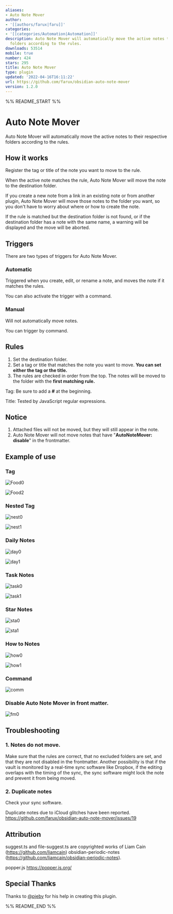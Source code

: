```yaml
---
aliases:
- Auto Note Mover
author:
- '[[authors/farux|faru]]'
categories:
- '[[categories/Automation|Automation]]'
description: Auto Note Mover will automatically move the active notes to their respective
  folders according to the rules.
downloads: 53514
mobile: true
number: 424
stars: 295
title: Auto Note Mover
type: plugin
updated: '2022-04-16T16:11:22'
url: https://github.com/farux/obsidian-auto-note-mover
version: 1.2.0
---
```


%% README_START %%

# Auto Note Mover

Auto Note Mover will automatically move the active notes to their respective folders according to the rules.

## How it works

Register the tag or title of the note you want to move to the rule.

When the active note matches the rule, Auto Note Mover will move the note to the destination folder.

If you create a new note from a link in an existing note or from another plugin, Auto Note Mover will move those notes to the folder you want, so you don't have to worry about where or how to create the note.

If the rule is matched but the destination folder is not found, or if the destination folder has a note with the same name, a warning will be displayed and the move will be aborted.

## Triggers

There are two types of triggers for Auto Note Mover.

### Automatic

Triggered when you create, edit, or rename a note, and moves the note if it matches the rules.

You can also activate the trigger with a command.

### Manual

Will not automatically move notes.

You can trigger by command.

## Rules

1. Set the destination folder.
2. Set a tag or title that matches the note you want to move. **You can set either the tag or the title.**
3. The rules are checked in order from the top. The notes will be moved to the folder with the **first matching rule.**

Tag: Be sure to add a **\#** at the beginning.

Title: Tested by JavaScript regular expressions.

## Notice

1. Attached files will not be moved, but they will still appear in the note.
2. Auto Note Mover will not move notes that have "**AutoNoteMover: disable**" in the frontmatter.

## Example of use

### Tag
![Food0](https://user-images.githubusercontent.com/33874906/152721614-45a65095-3af2-4e80-8973-26be686ca585.png)

![Food2](https://user-images.githubusercontent.com/33874906/152721697-7cf722fc-bc82-4c5d-8bbe-6c087755d29c.png)

### Nested Tag
![nest0](https://user-images.githubusercontent.com/33874906/152721876-58b19020-eb75-4324-a8ba-2110dba11ea6.png)

![nest1](https://user-images.githubusercontent.com/33874906/152721897-be270fc9-6381-46b6-99d0-1d5a08260a06.png)

### Daily Notes
![day0](https://user-images.githubusercontent.com/33874906/152721914-48ed5cc5-ec08-4f80-9425-8c68b719107a.png)

![day1](https://user-images.githubusercontent.com/33874906/152721927-659d0ad4-ce9f-4aea-8752-8eb668500af5.png)

### Task Notes
![task0](https://user-images.githubusercontent.com/33874906/152723161-6a8d9999-15e9-4e97-8b71-e07ff30fb330.png)

![task1](https://user-images.githubusercontent.com/33874906/152723175-839e724c-4437-42ff-ba05-f458e45c3f21.png)

### Star Notes
![sta0](https://user-images.githubusercontent.com/33874906/152721996-74f29153-4266-4aff-88e6-e765ef031d65.png)

![sta1](https://user-images.githubusercontent.com/33874906/152722006-54f5c315-8d5b-457b-8cfc-ec982a2b088c.png)

### How to Notes
![how0](https://user-images.githubusercontent.com/33874906/152722040-e100961b-8398-485d-bc64-f3fa784b79be.png)

![how1](https://user-images.githubusercontent.com/33874906/152722054-820441a1-a244-43cb-b8f2-fcde06310d40.png)

### Command
![comm](https://user-images.githubusercontent.com/33874906/152723205-70599951-75ee-4915-a160-17a3faed67b0.png)

### Disable Auto Note Mover in front matter.
![fm0](https://user-images.githubusercontent.com/33874906/152722074-d550e13c-2955-40ab-b324-7e934d86ea1a.png)


## Troubleshooting

### 1. Notes do not move.

Make sure that the rules are correct, that no excluded folders are set, and that they are not disabled in the frontmatter.
Another possibility is that if the vault is monitored by a real-time sync software like Dropbox, if the editing overlaps with the timing of the sync, the sync software might lock the note and prevent it from being moved.

### 2. Duplicate notes
Check your sync software.

Duplicate notes due to iCloud glitches have been reported.
https://github.com/farux/obsidian-auto-note-mover/issues/19

## Attribution
suggest.ts and file-suggest.ts are copyrighted works of Liam Cain (https://github.com/liamcain) obsidian-periodic-notes (https://github.com/liamcain/obsidian-periodic-notes).

popper.js https://popper.js.org/


## Special Thanks
Thanks to [@pjeby](https://github.com/pjeby) for his help in creating this plugin.


%% README_END %%